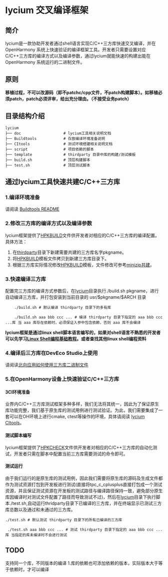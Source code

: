# lycium 交叉编译框架

## 简介

lycium是一款协助开发者通过shell语言实现C/C++三方库快速交叉编译，并在OpenHarmony 系统上快速验证的编译框架工具。开发者只需要设置对应C/C++三方库的编译方式以及编译参数，通过lycium就能快速的构建出能在OpenHarmony 系统运行的二进制文件。

## 原则

**移植过程，不可以改源码（即不patchc/cpp文件，不patch构建脚本）。如移植必须patch，patch必须评审，给出充分理由。（不接受业务patch）**

## 目录结构介绍

```shell
lycium
├── doc                   # lycium工具相关说明文档
├── Buildtools            # 存放编译环境准备说明
├── CItools               # 测试环境搭建相关说明文档
├── script                # 项目依赖的脚本
├── template              # thirdparty 目录中库的构建/测试模板
├── build.sh              # 顶层构建脚本
├── test.sh               # 顶层测试脚本
```

## 通过lycium工具快速共建C/C++三方库

### 1.编译环境准备

请阅读 [Buildtools README](./Buildtools/README.md)

### 2.修改三方库的编译方式以及编译参数

lycium框架提供了[HPKBUILD](./template/HPKBUILD)文件供开发者对相应的C/C++三方库的编译配置。具体方法：

1. 在[thirdparty](../thirdparty/)目录下新建需要共建的三方库名字pkgname。
2. 将[HPKBUILD](./template/HPKBUILD)模板文件拷贝到新建三方库目录下。
3. 根据三方库实际情况修改[HPKBUILD](./template/HPKBUILD)模板，文件修改可参考[minizip共建](../docs/thirdparty_port.md#快速适配三方库实例)。

### 3.快速编译三方库

配置完三方库的编译方式参数后，在[lycium](./)目录执行./build.sh pkgname，进行自动编译三方库，并打包安装到当前目录的 usr/\$pkgname/$ARCH 目录

```shell
    ./build.sh # 默认编译 thirdparty 目录下的多有库
```

```shell
    ./build.sh aaa bbb ccc ... # 编译 thirdparty 目录下指定的 aaa bbb ccc ...库 当 aaa 库存在依赖时，必须保证入参中包含依赖，否则 aaa 库不会编译
```

**lycium框架是通过linux shell脚本语言编写的，如果对shell语言不熟悉的开发者可以先学习[Linux Shell编程基础教程](https://blog.51cto.com/centos5/912584)。或者查找其他linux shell编程资料**

### 4.编译后三方库在DevEco Studio上使用

请阅读[北向应用如何使用三方库二进制文件](doc/app_calls_third_lib.md)

### 5.在OpenHarmony设备上快速验证C/C++三方库

#### 3CI环境准备

 业界内C/C++三方库测试框架多种多样，我们无法将其统一，因此为了保证原生库功能完整，我们基于原生库的测试用例进行测试验证。为此，我们需要集成了一套可以在OH环境上进行cmake, ctest等操作的环境，具体请阅读 [lycium CItools](./CItools/README_zh.md)。

#### 测试脚本编写

 lycium框架提供了[HPKCHECK](./template/HPKCHECK)文件供开发者对相应的C/C++三方库的自动化测试，开发者只需在脚本中配置当前三方库需要测试的命令即可。

#### 测试运行

 由于我们运行的是原生库的测试用例，因此我们需要将原生库的源码及生成文件都作为测试资源打包到开发板进行测试(直接将tpc_c_cplusplus直接打包成一个测试资源，并且保证测试资源在开发板的测试路径与编译路径保持一致，避免部分原生库因编译时对测试文件配置了路径而导致测试不过)，然后在[lycium](./)目录下执行脚本./test.sh,自动运行thridparty目录下已编译的三方库，并在终端显示已测试三方库总数以及通过和未通过的三方库。

   ```shell
   ./test.sh # 默认测试 thirdparty 目录下的所有已编译的三方库
   ```

   ```shell
    ./test.sh aaa bbb ccc ... # 测试 thirdparty 目录下指定的 aaa bbb ccc ...库 当指定的库未编译时不会进行测试
   ```

## TODO

支持同一个库，不同版本的编译
    1.库的依赖也可添加依赖的版本，实际版本大于等于依赖时，才可以编译
